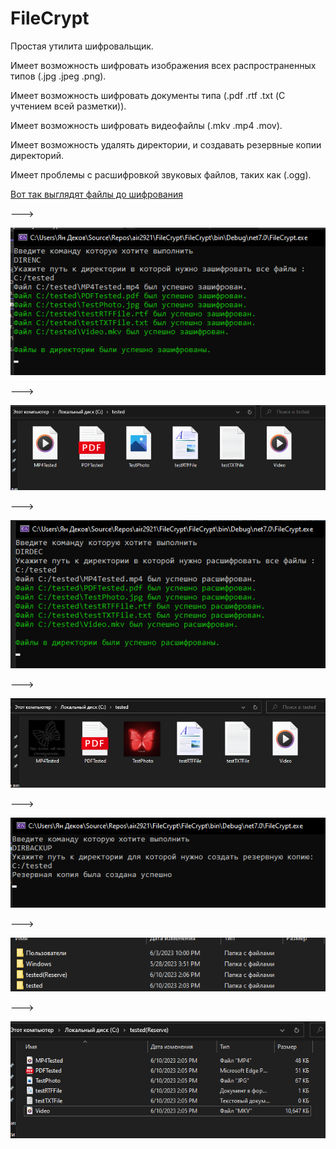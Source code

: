 # FileCrypt

Простая утилита шифровальщик.

Имеет возможность шифровать изображения всех распространенных типов (.jpg .jpeg .png).

Имеет возможность шифровать документы типа (.pdf .rtf .txt (С учтением всей разметки)).

Имеет возможность шифровать видеофайлы (.mkv .mp4 .mov).

Имеет возможность удалять директории, и создавать резервные копии директорий.

Имеет проблемы с расшифровкой звуковых файлов, таких как (.ogg).

[Вот так выглядят файлы до шифрования](https://github.com/air2921/FileCrypt/blob/master/Screenshot_1.png)

--->

![Выполняем команду на шифрование файлов, и получаем сообщение об удачном шифровании](https://github.com/air2921/FileCrypt/blob/master/Screenshot_2.png)

--->

![Теперь зашифрованные файлы выглядят вот так](https://github.com/air2921/FileCrypt/blob/master/Screenshot_3.png)

--->

![Выпоняем команду на расшифровку файлов, и получаем сообщение об удачной расшифровке](https://github.com/air2921/FileCrypt/blob/master/Screenshot_4.png)

--->

![И теперь расшифрованные файлы выглядят привычным образом](https://github.com/air2921/FileCrypt/blob/master/Screenshot_5.png)

--->

![Используем команду для создания резервной директории, указывая путь к директории которой мы хотим сделать копию](https://github.com/air2921/FileCrypt/blob/master/Screenshot_6.png)

--->

![Смотрим, и создалась такая же папка только с дополнением в названии (Reserved)](https://github.com/air2921/FileCrypt/blob/master/Screenshot_7.png)

--->

![И с точно такими же файлами](https://github.com/air2921/FileCrypt/blob/master/Screenshot_8.png)
